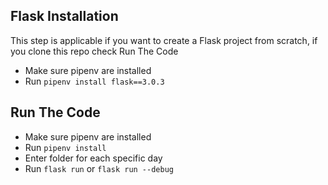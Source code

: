 ## Flask Installation
This step is applicable if you want to create a Flask project from scratch, if you clone this repo check Run The Code
- Make sure pipenv are installed
- Run `pipenv install flask==3.0.3`


## Run The Code
- Make sure pipenv are installed
- Run `pipenv install`
- Enter folder for each specific day
- Run `flask run` or `flask run --debug`